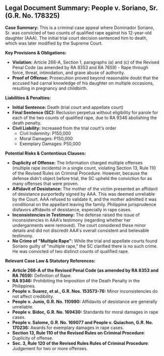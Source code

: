 ## Legal Document Summary: People v. Soriano, Sr. (G.R. No. 178325)

**Case Summary:** This is a criminal case appeal where Dominador Soriano, Sr. was convicted of two counts of qualified rape against his 12-year-old daughter (AAA). The initial trial court decision sentenced him to death, which was later modified by the Supreme Court.

**Key Provisions & Obligations:**

*   **Violation:** Article 266-A, Section 1, paragraphs (a) and (c) of the Revised Penal Code (as amended by RA 8353 and RA 7659) - Rape through force, threat, intimidation, and grave abuse of authority.
*   **Proof of Offense:** Prosecution proved beyond reasonable doubt that the accused had carnal knowledge of his daughter on multiple occasions, resulting in pregnancy and childbirth.

**Liabilities & Penalties:**

*   **Initial Sentence:** Death (trial court and appellate court)
*   **Final Sentence (SC):** Reclusion perpetua without eligibility for parole for each of the two counts of qualified rape, due to RA 9346 abolishing the death penalty.
*   **Civil Liability:** Increased from the trial court's order
    *   Civil Indemnity: P150,000
    *   Moral Damages: P150,000
    *   Exemplary Damages: P50,000

**Potential Risks & Contentious Clauses:**

*   **Duplicity of Offense:** The Information charged multiple offenses (multiple rape incidents) in a single count, violating Section 13, Rule 110 of the Revised Rules on Criminal Procedure. However, because the defense didn't object before trial, the SC upheld the conviction for as many offenses that were proven.
*   **Affidavit of Desistance:** The mother of the victim presented an affidavit of desistance purportedly signed by AAA. This was deemed unreliable by the Court. AAA refused to validate it, and the mother admitted it was conditional on the appellant leaving the family. Philippine jurisprudence disfavors affidavits of desistance, especially in rape cases.
*   **Inconsistencies in Testimony:** The defense raised the issue of inconsistencies in AAA's testimony (regarding whether her undergarments were removed). The court considered these minor details and did not discredit AAA's overall consistent and believable testimony.
*   **No Crime of "Multiple Rape":** While the trial and appellate courts found Soriano guilty of "multiple rape," the SC clarified there is no such crime. He was convicted of two distinct counts of qualified rape.

**Relevant Case Law & Statutory References:**

*   **Article 266-A of the Revised Penal Code (as amended by RA 8353 and RA 7659):** Definition of Rape.
*   **RA 9346:** Prohibiting the Imposition of the Death Penalty in the Philippines.
*   **People v. Suarez, et al., G.R. Nos. 153573-76:** Minor inconsistencies do not affect credibility.
*   **People v. Junio, G.R. No. 110990:** Affidavits of desistance are generally unreliable.
*   **People v. Bidoc, G.R. No. 169430:** Standards for moral damages in rape cases.
*   **People v. Salome, G.R. No. 169077 and People v. Quiachon, G.R. No. 170236:** Awards for exemplary damages in rape cases.
*   **Section 13, Rule 110 of the Revised Rules on Criminal Procedure**: Duplicity of offense.
*   **Sec. 3, Rule 120 of the Revised Rules Rules of Criminal Procedure**: Judgement for two or more offenses.
